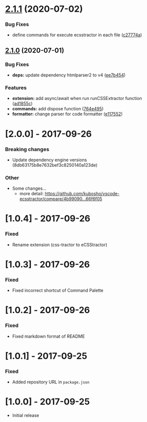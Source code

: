 # [2.1.1](https://github.com/kubosho/vscode-ecsstractor/compare/v2.1.0...v2.1.1) (2020-07-02)

### Bug Fixes

-   define commands for execute ecsstractor in each file ([c27774a](https://github.com/kubosho/vscode-ecsstractor/commit/c27774a158386c60a776501c491388d9b3b58c73))

## [2.1.0](https://github.com/kubosho/vscode-ecsstractor/compare/v2.0.0...v2.1.0) (2020-07-01)

### Bug Fixes

-   **deps:** update dependency htmlparser2 to v4 ([ee7b454](https://github.com/kubosho/vscode-ecsstractor/commit/ee7b454c05b9ce8c84d613c4b9016354972f60b7))

### Features

-   **extension:** add async/await when run runCSSExtractor function ([ad1855c](https://github.com/kubosho/vscode-ecsstractor/commit/ad1855ccf921d54fede73fc625fd970810e49422))
-   **commands:** add dispose function ([764e495](https://github.com/kubosho/vscode-ecsstractor/commit/764e49558a765f9adcefc2ca3dd9adc0769d4fb4))
-   **formatter:** change parser for code formatter ([e117552](https://github.com/kubosho/vscode-ecsstractor/commit/e117552a104fde3988611bae3bbc171f250105a8))

# [2.0.0] - 2017-09-26

### Breaking changes

-   Update dependency engine versions (8db63175b8e7632bef3c8250140a123de)

### Other

-   Some changes...
    -   more detail: https://github.com/kubosho/vscode-ecsstractor/compare/4b99090...66f6f05

# [1.0.4] - 2017-09-26

### Fixed

-   Rename extension (css-tractor to eCSStractor)

# [1.0.3] - 2017-09-26

### Fixed

-   Fixed incorrect shortcut of Command Palette

# [1.0.2] - 2017-09-26

### Fixed

-   Fixed markdown format of README

# [1.0.1] - 2017-09-25

### Fixed

-   Added repository URL in `package.json`

# [1.0.0] - 2017-09-25

-   Initial release
